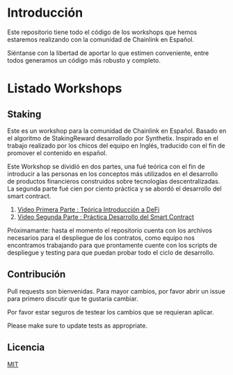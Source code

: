 # Introducción

Este repositorio tiene todo el código de los workshops que hemos estaremos realizando 
con la comunidad de Chainlink en Español.

Siéntanse con la libertad de aportar lo que estimen conveniente, entre todos
generamos un código más robusto y completo.

# Listado Workshops

## Staking

Este es un workshop para la comunidad de Chainlink en Español. Basado en el algoritmo de StakingReward desarrollado por Synthetix. Inspirado en el trabajo realizado por los chicos del equipo en Inglés, traducido con el fin de promover el contenido en español.

Este Workshop se dividió en dos partes, una fué teórica con el fin de introducir a las personas en los conceptos más utilizados en el desarrollo de productos financieros construidos sobre tecnologías descentralizadas. La segunda parte fué cien por ciento práctica y se abordó el desarrollo del smart contract. 

1. [Video Primera Parte : Teórica Introducción a DeFi](https://www.youtube.com/watch?v=lkyQfluInpE)
2. [Video Segunda Parte : Práctica Desarrollo del Smart Contract](https://www.youtube.com/watch?v=976_xy7gb_c)


Próximamante: hasta el momento el repositorio cuenta con los archivos necesarios para el despliegue de los contratos, como equipo nos encontramos trabajando para que prontamente cuente con los scripts de despliegue y testing para que puedan probar todo el ciclo de desarrollo. 

## Contribución
Pull requests son bienvenidas. Para mayor cambios, por favor abrir un issue para primero discutir que te gustaría cambiar.

Por favor estar seguros de testear los cambios que se requieran aplicar.

Please make sure to update tests as appropriate.

## Licencia
[MIT](https://choosealicense.com/licenses/mit/)

